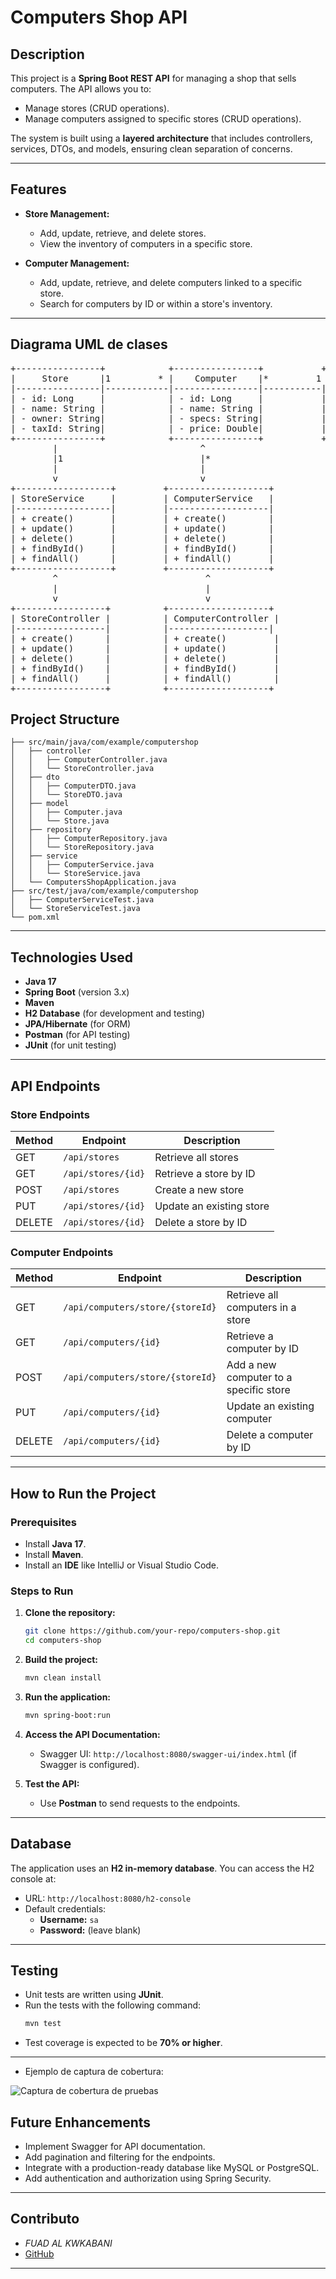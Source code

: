 # Computers Shop API

## Description
This project is a **Spring Boot REST API** for managing a shop that sells computers. The API allows you to:

- Manage stores (CRUD operations).
- Manage computers assigned to specific stores (CRUD operations).

The system is built using a **layered architecture** that includes controllers, services, DTOs, and models, ensuring clean separation of concerns.

---

## Features

- **Store Management:**
  - Add, update, retrieve, and delete stores.
  - View the inventory of computers in a specific store.

- **Computer Management:**
  - Add, update, retrieve, and delete computers linked to a specific store.
  - Search for computers by ID or within a store's inventory.

---
## Diagrama UML de clases
   
  <pre>
+----------------+            +----------------+           +----------------+
|     Store      |1         * |    Computer    |*         1 |   StoreDTO     |
|----------------|------------|----------------|-----------|----------------|
| - id: Long     |            | - id: Long     |           | - id: Long     |
| - name: String |            | - name: String |           | - name: String |
| - owner: String|            | - specs: String|           | - owner: String|
| - taxId: String|            | - price: Double|           | - taxId: String|
+----------------+            +----------------+           +----------------+
        |                           ^                             ^
        |1                          |*                            |1
        |                           |                             |
        v                           v                             |
+------------------+         +-------------------+          +-------------------+
| StoreService     |         | ComputerService   |          | ComputerDTO       |
|------------------|         |-------------------|          |-------------------|
| + create()       |         | + create()        |          | - id: Long        |
| + update()       |         | + update()        |          | - name: String    |
| + delete()       |         | + delete()        |          | - specs: String   |
| + findById()     |         | + findById()      |          | - price: Double   |
| + findAll()      |         | + findAll()       |          +-------------------+
+------------------+         +-------------------+
        ^                            ^
        |                            |
        v                            v
+-----------------+          +-------------------+
| StoreController |          | ComputerController |
|-----------------|          |-------------------|
| + create()      |          | + create()         |
| + update()      |          | + update()         |
| + delete()      |          | + delete()         |
| + findById()    |          | + findById()       |
| + findAll()     |          | + findAll()        |
+-----------------+          +-------------------+
</pre>


## Project Structure

```
├── src/main/java/com/example/computershop
│   ├── controller
│   │   ├── ComputerController.java
│   │   └── StoreController.java
│   ├── dto
│   │   ├── ComputerDTO.java
│   │   └── StoreDTO.java
│   ├── model
│   │   ├── Computer.java
│   │   └── Store.java
│   ├── repository
│   │   ├── ComputerRepository.java
│   │   └── StoreRepository.java
│   ├── service
│   │   ├── ComputerService.java
│   │   └── StoreService.java
│   └── ComputersShopApplication.java
├── src/test/java/com/example/computershop
│   ├── ComputerServiceTest.java
│   └── StoreServiceTest.java
└── pom.xml
```

---

## Technologies Used

- **Java 17**
- **Spring Boot** (version 3.x)
- **Maven**
- **H2 Database** (for development and testing)
- **JPA/Hibernate** (for ORM)
- **Postman** (for API testing)
- **JUnit** (for unit testing)

---

## API Endpoints

### Store Endpoints

| Method | Endpoint                | Description                     |
|--------|-------------------------|---------------------------------|
| GET    | `/api/stores`           | Retrieve all stores             |
| GET    | `/api/stores/{id}`      | Retrieve a store by ID          |
| POST   | `/api/stores`           | Create a new store              |
| PUT    | `/api/stores/{id}`      | Update an existing store        |
| DELETE | `/api/stores/{id}`      | Delete a store by ID            |

### Computer Endpoints

| Method | Endpoint                            | Description                            |
|--------|-------------------------------------|----------------------------------------|
| GET    | `/api/computers/store/{storeId}`    | Retrieve all computers in a store      |
| GET    | `/api/computers/{id}`               | Retrieve a computer by ID              |
| POST   | `/api/computers/store/{storeId}`    | Add a new computer to a specific store |
| PUT    | `/api/computers/{id}`               | Update an existing computer            |
| DELETE | `/api/computers/{id}`               | Delete a computer by ID                |

---

## How to Run the Project

### Prerequisites

- Install **Java 17**.
- Install **Maven**.
- Install an **IDE** like IntelliJ or Visual Studio Code.

### Steps to Run

1. **Clone the repository:**
   ```bash
   git clone https://github.com/your-repo/computers-shop.git
   cd computers-shop
   ```

2. **Build the project:**
   ```bash
   mvn clean install
   ```

3. **Run the application:**
   ```bash
   mvn spring-boot:run
   ```

4. **Access the API Documentation:**
   - Swagger UI: `http://localhost:8080/swagger-ui/index.html` (if Swagger is configured).

5. **Test the API:**
   - Use **Postman** to send requests to the endpoints.

---

## Database

The application uses an **H2 in-memory database**. You can access the H2 console at:

- URL: `http://localhost:8080/h2-console`
- Default credentials:
  - **Username:** `sa`
  - **Password:** (leave blank)

---

## Testing

- Unit tests are written using **JUnit**.
- Run the tests with the following command:
  ```bash
  mvn test
  ```
- Test coverage is expected to be **70% or higher**.

---

- Ejemplo de captura de cobertura:
<img src="/Foto/Imagen pegada.png" alt="Captura de cobertura de pruebas" />

## Future Enhancements

- Implement Swagger for API documentation.
- Add pagination and filtering for the endpoints.
- Integrate with a production-ready database like MySQL or PostgreSQL.
- Add authentication and authorization using Spring Security.

---

## Contributo

- *FUAD AL KWKABANI* <li><a href="https://github.com/Fuad-Alkwkabani">GitHub</a></li>
---



